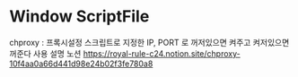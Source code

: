 # Window ScriptFile
chproxy : 프록시설정 스크립트로 지정한 IP, PORT 로 꺼저있으면 켜주고 켜저있으면 꺼준다 
사용 설명 노션
https://royal-rule-c24.notion.site/chproxy-10f4aa0a66d441d98e24b02f3fe780a8
